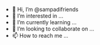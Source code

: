 - 👋 Hi, I’m @sampadifriends
- 👀 I’m interested in ...
- 🌱 I’m currently learning ...
- 💞️ I’m looking to collaborate on ...
- 📫 How to reach me ...

<!---
sampadifriends/sampadifriends is a ✨ special ✨ repository because its `README.md` (this file) appears on your GitHub profile.
You can click the Preview link to take a look at your changes.
--->
